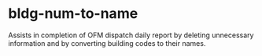 # bldg-num-to-name
Assists in completion of OFM dispatch daily report by deleting unnecessary information and by converting building codes to their names.
